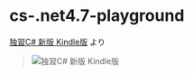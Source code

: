# cs-.net4.7-playground
[独習C# 新版 Kindle版](https://www.amazon.co.jp/gp/product/B077FMMRYF/ref=ppx_yo_dt_b_d_asin_title_o00?ie=UTF8&psc=1) より

>![独習C# 新版 Kindle版](https://m.media-amazon.com/images/I/513jU8XGEoL._SX260_.jpg)
